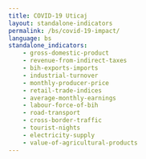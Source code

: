 ```yaml
---
title: COVID-19 Uticaj
layout: standalone-indicators
permalink: /bs/covid-19-impact/
language: bs
standalone_indicators:
    - gross-domestic-product
    - revenue-from-indirect-taxes
    - bih-exports-imports
    - industrial-turnover
    - monthly-producer-price
    - retail-trade-indices
    - average-monthly-earnings
    - labour-force-of-bih
    - road-transport
    - cross-border-traffic
    - tourist-nights
    - electricity-supply
    - value-of-agricultural-products
---
```

